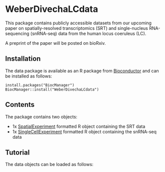 # WeberDivechaLCdata

This package contains publicly accessible datasets from our upcoming paper on spatially-resolved transcriptomics (SRT) and single-nucleus RNA-sequencing (snRNA-seq) data from the human locus coeruleus (LC).

A preprint of the paper will be posted on bioRxiv.


## Installation

The data package is available as an R package from [Bioconductor](https://bioconductor.org/packages/WeberDivechaLCdata) and can be installed as follows:

```
install.packages("BiocManager")
BiocManager::install("WeberDivechaLCdata")
```


## Contents

The package contains two objects:

- 1x [SpatialExperiment](https://bioconductor.org/packages/SpatialExperiment) formatted R object containing the SRT data
- 1x [SingleCellExperiment](https://bioconductor.org/packages/SingleCellExperiment) formatted R object containing the snRNA-seq data


## Tutorial

The data objects can be loaded as follows:

